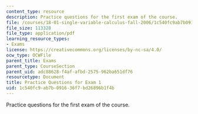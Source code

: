 ```yaml
---
content_type: resource
description: Practice questions for the first exam of the course.
file: /courses/18-01-single-variable-calculus-fall-2006/1c540fc9ab7b091636f7bd26896b1f4b_prexam1a.pdf
file_size: 113328
file_type: application/pdf
learning_resource_types:
- Exams
license: https://creativecommons.org/licenses/by-nc-sa/4.0/
ocw_type: OCWFile
parent_title: Exams
parent_type: CourseSection
parent_uid: adc88628-f4af-afbd-2575-962ba651df76
resourcetype: Document
title: Practice Questions for Exam 1
uid: 1c540fc9-ab7b-0916-36f7-bd26896b1f4b
---
```

Practice questions for the first exam of the course.